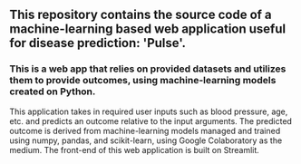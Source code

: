 ## This repository contains the source code of a machine-learning based web application useful for disease prediction: 'Pulse'.
### This is a web app that relies on provided datasets and utilizes them to provide outcomes, using machine-learning models created on Python.
This application takes in required user inputs such as blood pressure, age, etc. and predicts an outcome relative to the input arguments. The predicted outcome is derived from machine-learning models managed and trained using numpy, pandas, and scikit-learn, using Google Colaboratory as the medium. The front-end of this web application is built on Streamlit.

